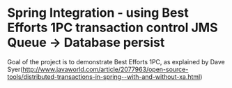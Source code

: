Spring Integration - using Best Efforts 1PC transaction control
JMS Queue -> Database persist
================================================================================

Goal of the project is to demonstrate Best Efforts 1PC, as explained by
Dave Syer(http://www.javaworld.com/article/2077963/open-source-tools/distributed-transactions-in-spring--with-and-without-xa.html)

